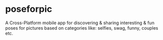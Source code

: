 # poseforpic
A Cross-Platform mobile app for discovering &amp; sharing interesting &amp; fun poses for pictures based on categories like: selfies, swag, funny, couples etc.

